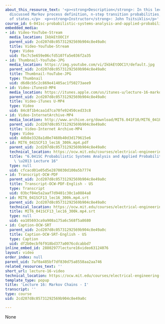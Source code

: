```yaml
---
about_this_resource_text: '<p><strong>Description</strong>: In this lecture, the professor
  discussed Markov process definition, n-step transition probabilities, and classification
  of states.</p>  <p><strong>Instructor</strong>: John Tsitsiklis</p>'
course_id: 6-041sc-probabilistic-systems-analysis-and-applied-probability-fall-2013
embedded_media:
- id: Video-YouTube-Stream
  media_location: IkbkEtOOC1Y
  parent_uid: 2cd207d8c05731292569b904c8e49a0c
  title: Video-YouTube-Stream
  type: Video
  uid: fbc7c5e659e06cfd5107fa5e036f2a35
- id: Thumbnail-YouTube-JPG
  media_location: https://img.youtube.com/vi/IkbkEtOOC1Y/default.jpg
  parent_uid: 2cd207d8c05731292569b904c8e49a0c
  title: Thumbnail-YouTube-JPG
  type: Thumbnail
  uid: d6d8cb5c2c869e41405ac1f50273aee9
- id: Video-iTunesU-MP4
  media_location: https://itunes.apple.com/us/itunes-u/lecture-16-markov-chains-i/id577778306?i=123745457
  parent_uid: 2cd207d8c05731292569b904c8e49a0c
  title: Video-iTunes U-MP4
  type: Video
  uid: 84c8f1b4caa1d7ca70fe92450ced33c8
- id: Video-InternetArchive-MP4
  media_location: http://www.archive.org/download/MIT6.041F10/MIT6_041F11_lec16_300k.mp4
  parent_uid: 2cd207d8c05731292569b904c8e49a0c
  title: Video-Internet Archive-MP4
  type: Video
  uid: 4db8e3328a1d0e7460b40d3d179615e6
- id: MIT6_041SCF13_lec16_300k.mp4.pdf
  parent_uid: 2cd207d8c05731292569b904c8e49a0c
  technical_location: https://ocw.mit.edu/courses/electrical-engineering-and-computer-science/6-041sc-probabilistic-systems-analysis-and-applied-probability-fall-2013/resource-index/lecture-videos/lecture-16-video/MIT6_041SCF13_lec16_300k.mp4.pdf
  title: "6.041SC Probabilistic Systems Analysis and Applied Probability, Fall 2013Transcript\
    \ \u2013 Lecture 16"
  type: null
  uid: cfcacd01e05d5e2870030d100a5b7774
- id: Transcript-OCW-PDF
  parent_uid: 2cd207d8c05731292569b904c8e49a0c
  title: Transcript-OCW-PDF-English - US
  type: Transcript
  uid: 03bcf04e5a2aaf7d9401c30c1a0884a8
- id: MIT6_041SCF13_lec16_300k.mp4.srt
  parent_uid: 2cd207d8c05731292569b904c8e49a0c
  technical_location: https://ocw.mit.edu/courses/electrical-engineering-and-computer-science/6-041sc-probabilistic-systems-analysis-and-applied-probability-fall-2013/resource-index/lecture-videos/lecture-16-video/MIT6_041SCF13_lec16_300k.mp4.srt
  title: MIT6_041SCF13_lec16_300k.mp4.srt
  type: null
  uid: ea105693ca9a908a175a6c568f5a8680
- id: Caption-OCW-SRT
  parent_uid: 2cd207d8c05731292569b904c8e49a0c
  title: Caption-OCW-SRT-English - US
  type: Caption
  uid: df2b0ecbf6f918bd377a0076cdcabbd7
inline_embed_id: 28802977lecture16video63124076
layout: video
order_index: null
parent_uid: 7af0a485bf7df830d75a8558aa2aa746
related_resources_text: ''
short_url: lecture-16-video
technical_location: https://ocw.mit.edu/courses/electrical-engineering-and-computer-science/6-041sc-probabilistic-systems-analysis-and-applied-probability-fall-2013/resource-index/lecture-videos/lecture-16-video
template_type: popup
title: 'Lecture 16: Markov Chains - I'
transcript: ''
type: course
uid: 2cd207d8c05731292569b904c8e49a0c

---
```

None